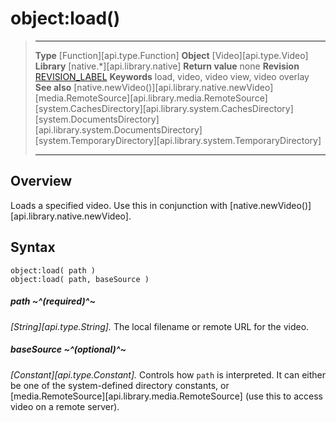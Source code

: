 # object:load()

> --------------------- ------------------------------------------------------------------------------------------
> __Type__              [Function][api.type.Function]
> __Object__            [Video][api.type.Video]
> __Library__           [native.*][api.library.native]
> __Return value__      none
> __Revision__          [REVISION_LABEL](REVISION_URL)
> __Keywords__          load, video, video view, video overlay
> __See also__          [native.newVideo()][api.library.native.newVideo]<br/>[media.RemoteSource][api.library.media.RemoteSource]<br/>[system.CachesDirectory][api.library.system.CachesDirectory]<br/>[system.DocumentsDirectory][api.library.system.DocumentsDirectory]<br/>[system.TemporaryDirectory][api.library.system.TemporaryDirectory]
> --------------------- ------------------------------------------------------------------------------------------


## Overview

Loads a specified video. Use this in conjunction with [native.newVideo()][api.library.native.newVideo].


## Syntax

	object:load( path )
	object:load( path, baseSource )

##### path ~^(required)^~
_[String][api.type.String]._ The local filename or remote URL for the video.

##### baseSource ~^(optional)^~
_[Constant][api.type.Constant]._ Controls how `path` is interpreted. It can either be one of the system-defined directory constants, or [media.RemoteSource][api.library.media.RemoteSource] (use this to access video on a remote server).
